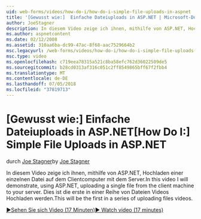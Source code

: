 ```yaml
---
uid: web-forms/videos/how-do-i/how-do-i-simple-file-uploads-in-aspnet
title: '[Gewusst wie:]  Einfache Dateiuploads in ASP.NET | Microsoft-Dokumentation'
author: JoeStagner
description: In diesem Video zeige ich ihnen, mithilfe von ASP.NET, Hochladen einer einzelnen Datei auf dem Clientcomputer mit dem Server. Dadurch werden die erste in einer Reihe von hochladen...
ms.author: aspnetcontent
ms.date: 02/12/2008
ms.assetid: 310aa6ba-dc99-47ac-8f68-aac7529664b2
msc.legacyurl: /web-forms/videos/how-do-i/how-do-i-simple-file-uploads-in-aspnet
msc.type: video
ms.openlocfilehash: c719eea78315a521c8ba58efc762d36022509de5
ms.sourcegitcommit: b28cd0313af316c051c2ff8549865bff67f2fbb4
ms.translationtype: MT
ms.contentlocale: de-DE
ms.lasthandoff: 07/05/2018
ms.locfileid: "37819713"
---
```

<a name="how-do-i--simple-file-uploads-in-aspnet"></a><span data-ttu-id="a3f08-104">[Gewusst wie:]  Einfache Dateiuploads in ASP.NET</span><span class="sxs-lookup"><span data-stu-id="a3f08-104">[How Do I:]  Simple File Uploads in ASP.NET</span></span>
====================
<span data-ttu-id="a3f08-105">durch [Joe Stagner](https://github.com/JoeStagner)</span><span class="sxs-lookup"><span data-stu-id="a3f08-105">by [Joe Stagner](https://github.com/JoeStagner)</span></span>

<span data-ttu-id="a3f08-106">In diesem Video zeige ich ihnen, mithilfe von ASP.NET, Hochladen einer einzelnen Datei auf dem Clientcomputer mit dem Server.</span><span class="sxs-lookup"><span data-stu-id="a3f08-106">In this video I will demonstrate, using ASP.NET, uploading a single file from the client machine to your server.</span></span> <span data-ttu-id="a3f08-107">Dies ist die erste in einer Reihe von Dateien Videos Hochladen werden.</span><span class="sxs-lookup"><span data-stu-id="a3f08-107">This will be the first in a series of uploading files videos.</span></span>

[<span data-ttu-id="a3f08-108">&#9654;Sehen Sie sich Video (17 Minuten)</span><span class="sxs-lookup"><span data-stu-id="a3f08-108">&#9654; Watch video (17 minutes)</span></span>](https://channel9.msdn.com/Blogs/ASP-NET-Site-Videos/how-do-i-simple-file-uploads-in-aspnet)
